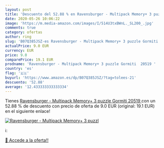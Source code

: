 ```yaml
---
layout: post
title: 'Descuento del 52.88 % en Ravensburger - Multipack Memory+ 3 puzzl'
date: 2020-05-26 10:06:22
image: 'https://m.media-amazon.com/images/I/514U3txBWnL._SL200_.jpg'
comments: true
category: ofertas
author: ring
slug: 'B07Q385JSZ-es Ravensburger - Multipack Memory+ 3 puzzle Gormiti  20519 '
actualPrice: 9.0 EUR
currency: EUR
price: 9.0
comparePrice: 19.1 EUR
prodname: 'Ravensburger - Multipack Memory+ 3 puzzle Gormiti  20519 '
country: 'es'
flag: '🇪🇸'
buyurl: 'https://www.amazon.es/dp/B07Q385JSZ/?tag=tolees-21'
descuento: '52.88'
average: '12.433333333333334'
---
```


Tienes [Ravensburger - Multipack Memory+ 3 puzzle Gormiti  20519 ](https://www.amazon.es/dp/B07Q385JSZ/?tag=tolees-21) con un 52.88 % de descuento con precio de oferta de 9.0 EUR (original: 19.1 EUR) en el siguiente enlace!

[![Ravensburger - Multipack Memory+ 3 puzzl](https://m.media-amazon.com/images/I/514U3txBWnL._SL200_.jpg)](https://www.amazon.es/dp/B07Q385JSZ/?tag=tolees-21)

ℹ️:


[🛒 Accede a la oferta!!](https://www.amazon.es/dp/B07Q385JSZ/?tag=tolees-21)
